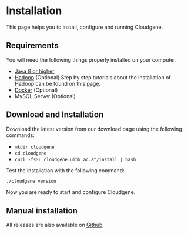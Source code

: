 
# Installation

This page helps you to install, configure and running Cloudgene.


## Requirements


You will need the following things properly installed on your computer.

* [Java 8 or higher](http://www.oracle.com/technetwork/java/javase/downloads/jdk8-downloads-2133151.html)
* [Hadoop](http://hadoop.apache.org/) (Optional) Step by step tutorials about the installation of Hadoop can be found on this [page]().
* [Docker](https://www.docker.com/) (Optional)
* MySQL Server (Optional)


## Download and Installation

Download the latest version from our download page using the following commands:

* `mkdir cloudgene`
* `cd cloudgene`
* `curl -fsSL cloudgene.uibk.ac.at/install | bash`

Test the installation with the following command:

```sh
./cloudgene version
```

Now you are ready to start and configure Cloudgene.

## Manual installation

All releases are also available on [Github]()
